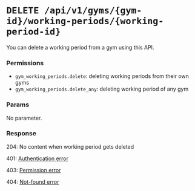 # `DELETE /api/v1/gyms/{gym-id}/working-periods/{working-period-id}`
You can delete a working period from a gym using this API.


### Permissions

- `gym_working_periods.delete`: deleting working periods from their own gyms
- `gym_working_periods.delete_any`: deleting working period of any gym

### Params

No parameter.

### Response

204: No content when working period gets deleted

401: [Authentication error](../../authentication-errors.md)

403: [Permission error](../../permission-errors.md)

404: [Not-found error](../../not-found-errors.md)
